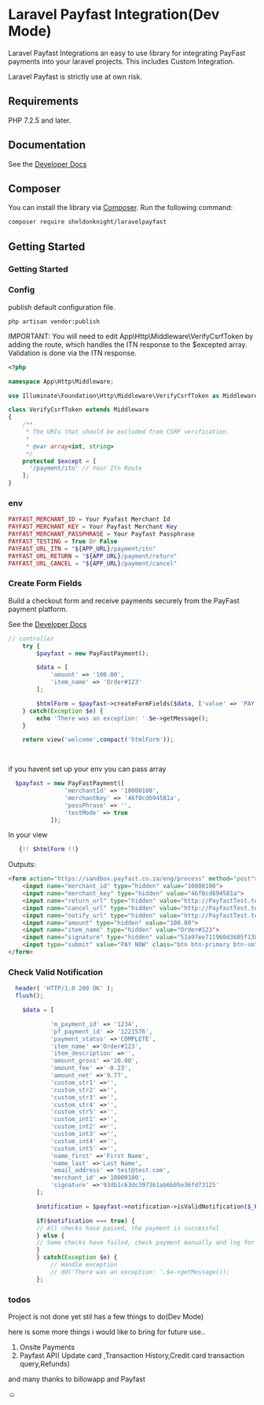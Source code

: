 # Laravel Payfast Integration(Dev Mode)  


Laravel Payfast Integrations an easy to use library for integrating PayFast payments into your laravel projects.
This includes Custom Integration.

Laravel Payfast is strictly use at own risk.

## Requirements

PHP 7.2.5 and later.

## Documentation

See the [Developer Docs](https://developers.payfast.co.za/docs)

## Composer

You can install the library via [Composer](http://getcomposer.org/). Run the following command:

```bash
composer require sheldonknight/laravelpayfast
```

## Getting Started

### Getting Started

### Config
publish default configuration file.

    php artisan vendor:publish

IMPORTANT: You will need to edit App\Http\Middleware\VerifyCsrfToken by adding the route, which handles the ITN response to the $excepted array. Validation is done via the ITN response.

```php
<?php

namespace App\Http\Middleware;

use Illuminate\Foundation\Http\Middleware\VerifyCsrfToken as Middleware;

class VerifyCsrfToken extends Middleware
{
    /**
     * The URIs that should be excluded from CSRF verification.
     *
     * @var array<int, string>
     */
    protected $except = [
      '/payment/itn' // Your Itn Route
    ];
}

```
### env
```php
PAYFAST_MERCHANT_ID = Your Pyafast Merchant Id
PAYFAST_MERCHANT_KEY = Your Payfast Merchant Key
PAYFAST_MERCHANT_PASSPHRASE = Your Payfast Passphrase
PAYFAST_TESTING = True Or False
PAYFAST_URL_ITN = "${APP_URL}/payment/itn"
PAYFAST_URL_RETURN = "${APP_URL}/payment/return"
PAYFAST_URL_CANCEL = "${APP_URL}/payment/cancel"
```

### Create Form Fields

Build a checkout form and receive payments securely from the PayFast payment platform.

See the [Developer Docs](https://developers.payfast.co.za/docs#quickstart)

```php
// controller
    try {     
        $payfast = new PayFastPayment();

        $data = [
            'amount' => '100.00',
            'item_name' => 'Order#123'
        ];

        $htmlForm = $payfast->createFormFields($data, ['value' => 'PAY NOW', 'class' => 'btn btn-primary btn-sm']);
    } catch(Exception $e) {
        echo 'There was an exception: '.$e->getMessage();
    }

    return view('welcome',compact('htmlForm'));

   
```
if you havent set up your env you can pass array
```php
  $payfast = new PayFastPayment([
                'merchantId' => '10000100',
                'merchantKey' => '46f0cd694581a',
                'passPhrase' => '',
                'testMode' => true
            ]);       
```

In your view

```php
   {!! $htmlForm !!}
```
Outputs:


```html    
<form action="https://sandbox.payfast.co.za/eng/process" method="post">
    <input name="merchant_id" type="hidden" value="10000100">
    <input name="merchant_key" type="hidden" value="46f0cd694581a">
    <input name="return_url" type="hidden" value="http://PayfastTest.test/payment/success">
    <input name="cancel_url" type="hidden" value="http://PayfastTest.test/payment/cancel">
    <input name="notify_url" type="hidden" value="http://PayfastTest.test/payment/itn">
    <input name="amount" type="hidden" value="100.00">
    <input name="item_name" type="hidden" value="Order#123">
    <input name="signature" type="hidden" value="51a97ee711960d3605f1386f5c0f70f6">
    <input type="submit" value="PAY NOW" class="btn btn-primary btn-sm">
</form>
```

### Check Valid Notification

```php
  header( 'HTTP/1.0 200 OK' );
  flush();

    $data = [

            'm_payment_id' => '1234',
            'pf_payment_id' => '1221576',
            'payment_status' =>'COMPLETE',
            'item_name' =>'Order#123',
            'item_description' =>'',
            'amount_gross' =>'10.00',
            'amount_fee' =>'-0.23',
            'amount_net' =>'9.77',
            'custom_str1' =>'',
            'custom_str2' =>'',
            'custom_str3' =>'',
            'custom_str4' =>'',
            'custom_str5' =>'',
            'custom_int1' =>'',
            'custom_int2' =>'',
            'custom_int3' =>'',
            'custom_int4' =>'',
            'custom_int5' =>'',
            'name_first' =>'First Name',
            'name_last' =>'Last Name',
            'email_address' =>'test@test.com',
            'merchant_id' =>'10000100',
            'signature' =>'93db1c63dc397361ab6b05e36fd73125'
        ];

        $notification = $payfast->notification->isValidNotification($_POST, ['amount_gross' => "10.00"]);

        if($notification === true) {
        // All checks have passed, the payment is successful       
        } else {
        // Some checks have failed, check payment manually and log for investigation -> PayFastPayment::$errorMsg       
        }
        } catch(Exception $e) {
            // Handle exception
            // dd('There was an exception: '.$e->getMessage());
        };
```

### todos
Project is not done yet stil has a few things to do(Dev Mode)

here is some more things i would like to bring for future use..

1.  Onsite Payments
2.  Payfast API( Update card ,Transaction History,Credit card transaction query,Refunds)

and many thanks to billowapp and Payfast 

 




☺

